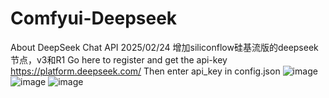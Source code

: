# Comfyui-Deepseek
About DeepSeek Chat API
2025/02/24 增加siliconflow硅基流版的deepseek节点，v3和R1
Go here to register and get the api-key
https://platform.deepseek.com/
Then enter api_key in config.json
![image](https://github.com/user-attachments/assets/e80f0bc8-7eca-4c79-b35b-c41c750ea177)
![image](https://github.com/user-attachments/assets/d3c181ba-0322-4098-a9b0-bed8086c1ade)
![image](https://github.com/user-attachments/assets/fbedd32d-b615-45b7-ad44-1ac44d41c30f)
